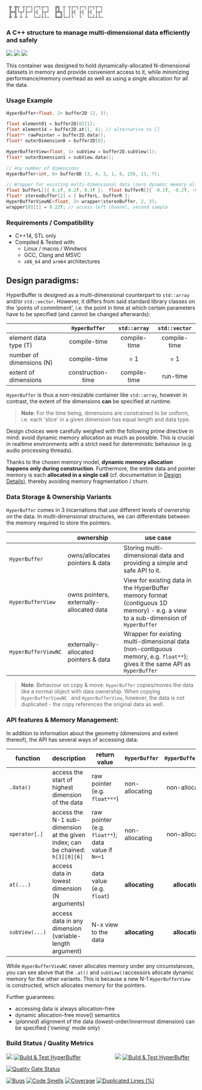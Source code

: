 ```
 ╦ ╦┬ ┬┌─┐┌─┐┬─┐  ╔╗ ┬ ┬┌─┐┌─┐┌─┐┬─┐
 ╠═╣└┬┘├─┘├┤ ├┬┘  ╠╩╗│ │├┤ ├┤ ├┤ ├┬┘
 ╩ ╩ ┴ ┴  └─┘┴└─  ╚═╝└─┘└  └  └─┘┴└─

```

### A C++ structure to manage multi-dimensional data efficiently and safely

![](https://img.shields.io/github/license/Sidelobe/Hyperbuffer)
![](https://img.shields.io/badge/C++14-header--only-blue.svg?style=flat&logo=c%2B%2B)
![](https://img.shields.io/badge/dependencies-STL_only-blue)

This container was designed to hold dynamically-allocated N-dimensional datasets in memory and provide convenient access to it, while minimizing performance/memory overhead as well as using a single allocation for all the data.

### Usage Example
```cpp
HyperBuffer<float, 2> buffer2D (2, 5);

float element01 = buffer2D[0][1];
float element14 = buffer2D.at(1, 4); // alternative to []
float** rawPointer = buffer2D.data();
float* outerDimension0 = buffer2D[0];

HyperBufferView<float, 1> subView = buffer2D.subView(1);
float* outerDimension1 = subView.data();

// Any number of dimensions
HyperBuffer<int, 8> buffer8D (3, 4, 3, 1, 6, 256, 11, 7); 

// Wrapper for existing multi-dimensional data (zero dynamic memory allocation!)
float bufferL[]{ 0.1f, 0.2f, 0.3f };  float bufferR[]{ -0.1f, -0.2f, -0.3f };
float* stereoBuffer[2] = { bufferL, bufferR };
HyperBufferViewNC<float, 2> wrapper(stereoBuffer, 2, 3);
wrapper[0][1] = 0.22f; // access left channel, second sample
```

### Requirements / Compatibility

 - C++14, STL only
 - Compiled & Tested with:
 	- Linux / macos / Windwos
 	- GCC, Clang and MSVC
 	- `x86_64` and `arm64` architectures

## Design paradigms:

HyperBuffer is designed as a multi-dimensional counterpart to `std::array` and/or `std::vector`. However, it differs from said standard library classes on the 'points of commitment', i.e. the point in time at which certain parameters have to be specified (and cannot be changed afterwards):

|                          | `HyperBuffer`           | `std::array` | `std::vector` |
|--------------------------|:-----------------------:|:------------:|:------------:|
| element data type (T)    | compile-time            | compile-time | compile-time |
| number of dimensions (N) | compile-time            | = 1          | = 1          |
| extent of dimensions     | construction-time       | compile-time | run-time     |

`HyperBuffer` is thus a non-resizable container like `std::array`, however in contrast, the extent of the dimensions **can** be specified at runtime.

>**Note**: For the time being, dimensions are constrained to be uniform, i.e. each 'slice' in a given dimension has equal length and data type.

Design choices were carefully weighed with the following prime directive in mind: avoid dynamic memory allocation as much as possible. This is crucial in realtime environments with a strict need for deterministic behaviour (e.g. audio processing threads). 

Thanks to the chosen memory model, **dynamic memory allocation happens only during construction**. Furthermore, the entire data and pointer memory is each **allocated in a single call** (cf. documentation in [Design Details](docu/HyperBuffer%20Design%20Details.md)), thereby avoiding memory fragmentation / churn.

### Data Storage & Ownership Variants

`HyperBuffer` comes in 3 incarnations that use different levels of ownership on the data. In multi-dimensional structures, we can differentiate between the memory required to store the pointers.

|                     | ownership                                | use case                                                                                              |
|---------------------|------------------------------------------|-------------------------------------------------------------------------------------------------------|
| `HyperBuffer`       | owns/allocates pointers & data                     | Storing multi-dimensional data and providing a simple and safe API to it.                                                                                                      |
| `HyperBufferView`   | owns pointers, externally-allocated data | View for existing data in the HyperBuffer memory format (contiguous 1D memory) - e.g. a view to a sub-dimension of `HyperBuffer`                                                                          |
| `HyperBufferViewNC` | externally-allocated pointers & data | Wrapper for existing multi-dimensional data (non-contiguous memory, e.g. `float**`); gives it the same API as `HyperBuffer` |

>**Note**: Behaviour on copy & move: `HyperBuffer` copies/moves the data like a normal object with data ownership. When copying `HyperBufferViewNC ` and `HyperBufferView`, however, the data is not duplicated - the copy references the original data as well.

### API features & Memory Management:

In addition to information about the geometry (dimensions and extent thereof), the API has several ways of accessing data:

| function    | description   | return value       | `HyperBuffer`  | `HyperBufferView` | `HyperBufferViewNC` |
|-------------|---------------|--------------------|----------------|:---------------:|:--------------:|
| `.data()` | access the start of highest dimension of the data | raw pointer (e.g. `float***`) | non-allocating | non-allocating  | non-allocating |
| `operator[.]` | access the N-1 sub-dimension at the given index; can be chained: `h[3][0][6]` | raw pointer  (e.g. `float**`); data value if `N==1` | non-allocating | non-allocating  | non-allocating |
| `at(...)` | access data in lowest dimension (N arguments) | data value (e.g. `float`) | **allocating** | **allocating**  | non-allocating |
| `subView(...)` | access data in any dimension (variable-length argument) | N-x view to the data | **allocating** | **allocating**  | non-allocating |

While `HyperBufferViewNC` never allocates memory under any circumstances, you can see above that the `.at()` and `subView()`accessors allocate dynamic memory for the other variants. This is because a new N-1 `HyperBufferView` is constructed, which allocates memory for the pointers.

Further guarantees:

* accessing data is always allocation-free
* dynamic allocation-free move() semantics
* (*planned*) alignment of the data (lowest-order/innermost dimension) can be specified ('owning' mode only)
 
### Build Status / Quality Metrics

![](https://img.shields.io/badge/branch-main-blue)
[![Build & Test HyperBuffer](https://github.com/Sidelobe/HyperBuffer/actions/workflows/workflow.yml/badge.svg)](https://github.com/Sidelobe/HyperBuffer/actions/workflows/workflow.yml)
&nbsp;&nbsp;&nbsp;&nbsp;&nbsp;&nbsp;&nbsp;&nbsp;&nbsp;&nbsp;&nbsp;&nbsp;&nbsp;&nbsp;&nbsp;&nbsp;&nbsp;&nbsp;&nbsp;&nbsp;&nbsp;
![](https://img.shields.io/badge/branch-develop-blue)
[![Build & Test HyperBuffer](https://github.com/Sidelobe/HyperBuffer/actions/workflows/workflow.yml/badge.svg?branch=develop)](https://github.com/Sidelobe/HyperBuffer/actions/workflows/workflow.yml)

[![Quality Gate Status](https://sonarcloud.io/api/project_badges/measure?project=Sidelobe_HyperBuffer&metric=alert_status)](https://sonarcloud.io/summary/new_code?id=Sidelobe_MemorySentinel)

[![Bugs](https://sonarcloud.io/api/project_badges/measure?project=Sidelobe_HyperBuffer&metric=bugs)](https://sonarcloud.io/summary/new_code?id=Sidelobe_HyperBuffer)
[![Code Smells](https://sonarcloud.io/api/project_badges/measure?project=Sidelobe_HyperBuffer&metric=code_smells)](https://sonarcloud.io/summary/new_code?id=Sidelobe_HyperBuffer)
[![Coverage](https://sonarcloud.io/api/project_badges/measure?project=Sidelobe_HyperBuffer&metric=coverage)](https://sonarcloud.io/summary/new_code?id=Sidelobe_HyperBuffer)
[![Duplicated Lines (%)](https://sonarcloud.io/api/project_badges/measure?project=Sidelobe_HyperBuffer&metric=duplicated_lines_density)](https://sonarcloud.io/summary/new_code?id=Sidelobe_HyperBuffer)	

